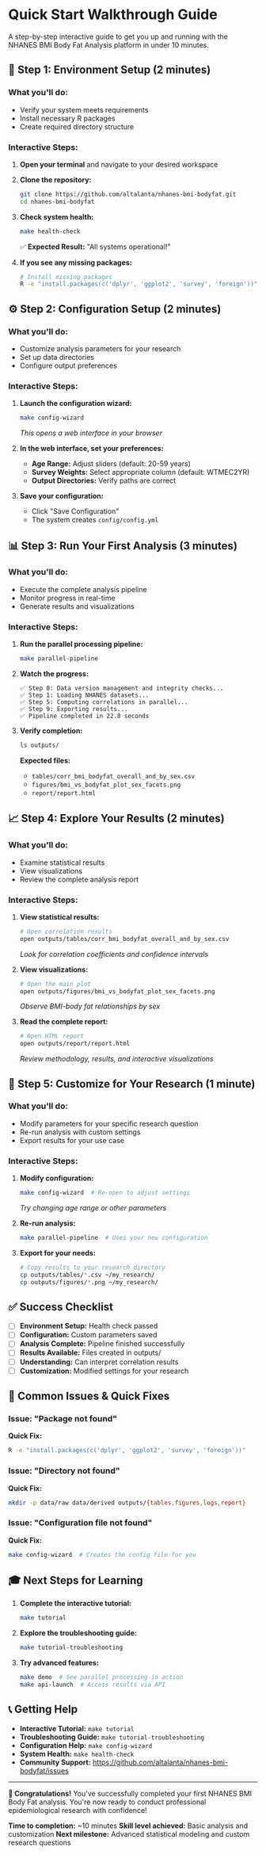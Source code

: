 # Quick Start Walkthrough Guide

A step-by-step interactive guide to get you up and running with the NHANES BMI Body Fat Analysis platform in under 10 minutes.

## 🚀 Step 1: Environment Setup (2 minutes)

### What you'll do:
- Verify your system meets requirements
- Install necessary R packages
- Create required directory structure

### Interactive Steps:

1. **Open your terminal** and navigate to your desired workspace
2. **Clone the repository:**
   ```bash
   git clone https://github.com/altalanta/nhanes-bmi-bodyfat.git
   cd nhanes-bmi-bodyfat
   ```

3. **Check system health:**
   ```bash
   make health-check
   ```
   ✅ **Expected Result:** "All systems operational!"

4. **If you see any missing packages:**
   ```bash
   # Install missing packages
   R -e "install.packages(c('dplyr', 'ggplot2', 'survey', 'foreign'))"
   ```

## ⚙️ Step 2: Configuration Setup (2 minutes)

### What you'll do:
- Customize analysis parameters for your research
- Set up data directories
- Configure output preferences

### Interactive Steps:

1. **Launch the configuration wizard:**
   ```bash
   make config-wizard
   ```
   *This opens a web interface in your browser*

2. **In the web interface, set your preferences:**
   - **Age Range:** Adjust sliders (default: 20-59 years)
   - **Survey Weights:** Select appropriate column (default: WTMEC2YR)
   - **Output Directories:** Verify paths are correct

3. **Save your configuration:**
   - Click "Save Configuration"
   - The system creates `config/config.yml`

## 📊 Step 3: Run Your First Analysis (3 minutes)

### What you'll do:
- Execute the complete analysis pipeline
- Monitor progress in real-time
- Generate results and visualizations

### Interactive Steps:

1. **Run the parallel processing pipeline:**
   ```bash
   make parallel-pipeline
   ```

2. **Watch the progress:**
   ```
   ✅ Step 0: Data version management and integrity checks...
   ✅ Step 1: Loading NHANES datasets...
   ✅ Step 5: Computing correlations in parallel...
   ✅ Step 9: Exporting results...
   ✅ Pipeline completed in 22.8 seconds
   ```

3. **Verify completion:**
   ```bash
   ls outputs/
   ```
   **Expected files:**
   - `tables/corr_bmi_bodyfat_overall_and_by_sex.csv`
   - `figures/bmi_vs_bodyfat_plot_sex_facets.png`
   - `report/report.html`

## 📈 Step 4: Explore Your Results (2 minutes)

### What you'll do:
- Examine statistical results
- View visualizations
- Review the complete analysis report

### Interactive Steps:

1. **View statistical results:**
   ```bash
   # Open correlation results
   open outputs/tables/corr_bmi_bodyfat_overall_and_by_sex.csv
   ```
   *Look for correlation coefficients and confidence intervals*

2. **View visualizations:**
   ```bash
   # Open the main plot
   open outputs/figures/bmi_vs_bodyfat_plot_sex_facets.png
   ```
   *Observe BMI-body fat relationships by sex*

3. **Read the complete report:**
   ```bash
   # Open HTML report
   open outputs/report/report.html
   ```
   *Review methodology, results, and interactive visualizations*

## 🎯 Step 5: Customize for Your Research (1 minute)

### What you'll do:
- Modify parameters for your specific research question
- Re-run analysis with custom settings
- Export results for your use case

### Interactive Steps:

1. **Modify configuration:**
   ```bash
   make config-wizard  # Re-open to adjust settings
   ```
   *Try changing age range or other parameters*

2. **Re-run analysis:**
   ```bash
   make parallel-pipeline  # Uses your new configuration
   ```

3. **Export for your needs:**
   ```bash
   # Copy results to your research directory
   cp outputs/tables/*.csv ~/my_research/
   cp outputs/figures/*.png ~/my_research/
   ```

## ✅ Success Checklist

- [ ] **Environment Setup:** Health check passed
- [ ] **Configuration:** Custom parameters saved
- [ ] **Analysis Complete:** Pipeline finished successfully
- [ ] **Results Available:** Files created in outputs/
- [ ] **Understanding:** Can interpret correlation results
- [ ] **Customization:** Modified settings for your research

## 🚨 Common Issues & Quick Fixes

### Issue: "Package not found"
**Quick Fix:**
```bash
R -e "install.packages(c('dplyr', 'ggplot2', 'survey', 'foreign'))"
```

### Issue: "Directory not found"
**Quick Fix:**
```bash
mkdir -p data/raw data/derived outputs/{tables,figures,logs,report}
```

### Issue: "Configuration file not found"
**Quick Fix:**
```bash
make config-wizard  # Creates the config file for you
```

## 🎓 Next Steps for Learning

1. **Complete the interactive tutorial:**
   ```bash
   make tutorial
   ```

2. **Explore the troubleshooting guide:**
   ```bash
   make tutorial-troubleshooting
   ```

3. **Try advanced features:**
   ```bash
   make demo  # See parallel processing in action
   make api-launch  # Access results via API
   ```

## 📞 Getting Help

- **Interactive Tutorial:** `make tutorial`
- **Troubleshooting Guide:** `make tutorial-troubleshooting`
- **Configuration Help:** `make config-wizard`
- **System Health:** `make health-check`
- **Community Support:** https://github.com/altalanta/nhanes-bmi-bodyfat/issues

---

**🎉 Congratulations!** You've successfully completed your first NHANES BMI Body Fat analysis. You're now ready to conduct professional epidemiological research with confidence!

**Time to completion:** ~10 minutes
**Skill level achieved:** Basic analysis and customization
**Next milestone:** Advanced statistical modeling and custom research questions



